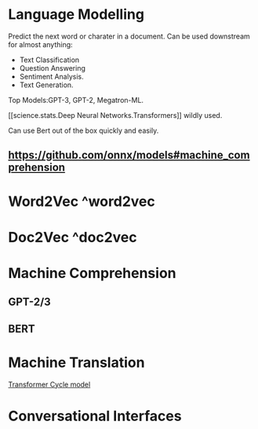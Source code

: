 



# Language Modelling

Predict the next word or charater in a document. Can be used downstream for almost anything:
 * Text Classification
 * Question Answering
 * Sentiment Analysis.
 * Text Generation.

Top Models:GPT-3, GPT-2, Megatron-ML.

[[science.stats.Deep Neural Networks.Transformers]] wildly used.


Can use Bert out of the box quickly and easily.
## https://github.com/onnx/models#machine_comprehension

# Word2Vec ^word2vec
# Doc2Vec ^doc2vec


# Machine Comprehension

## GPT-2/3

## BERT


# Machine Translation

[Transformer Cycle model](https://paperswithcode.com/sota/machine-translation-on-wmt2014-english-german)


# Conversational Interfaces